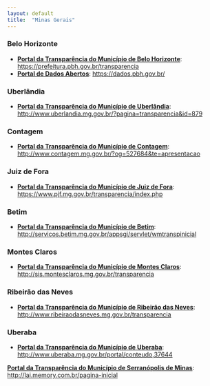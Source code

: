 ```yaml
---
layout: default
title:  "Minas Gerais"
---
```


### Belo Horizonte

-   **[Portal da Transparência do Município de Belo Horizonte](https://prefeitura.pbh.gov.br/transparencia)**: https://prefeitura.pbh.gov.br/transparencia
-   **[Portal de Dados Abertos](https://dados.pbh.gov.br/)**: https://dados.pbh.gov.br/

### Uberlândia

-   **[Portal da Transparência do Município de Uberlândia](http://www.uberlandia.mg.gov.br/?pagina=transparencia&id=879)**: http://www.uberlandia.mg.gov.br/?pagina=transparencia&id=879

### Contagem

-   **[Portal da Transparência do Município de Contagem](http://www.contagem.mg.gov.br/?og=527684&te=apresentacao)**: http://www.contagem.mg.gov.br/?og=527684&te=apresentacao

### Juiz de Fora

-   **[Portal da Transparência do Município de Juiz de Fora](https://www.pjf.mg.gov.br/transparencia/index.php)**: https://www.pjf.mg.gov.br/transparencia/index.php

### Betim

-   **[Portal da Transparência do Município de Betim](http://servicos.betim.mg.gov.br/appsgi/servlet/wmtranspinicial)**: http://servicos.betim.mg.gov.br/appsgi/servlet/wmtranspinicial

### Montes Claros

-   **[Portal da Transparência do Município de Montes Claros](http://sis.montesclaros.mg.gov.br/transparencia)**: http://sis.montesclaros.mg.gov.br/transparencia

### Ribeirão das Neves

-   **[Portal da Transparência do Município de Ribeirão das Neves](http://www.ribeiraodasneves.mg.gov.br/transparencia)**: http://www.ribeiraodasneves.mg.gov.br/transparencia

### Uberaba

-   **[Portal da Transparência do Município de Uberaba](http://www.uberaba.mg.gov.br/portal/conteudo,37644)**: http://www.uberaba.mg.gov.br/portal/conteudo,37644

**[Portal da Transparência do Município de Serranópolis de Minas](http://lai.memory.com.br/pagina-inicial)**:
http://lai.memory.com.br/pagina-inicial
